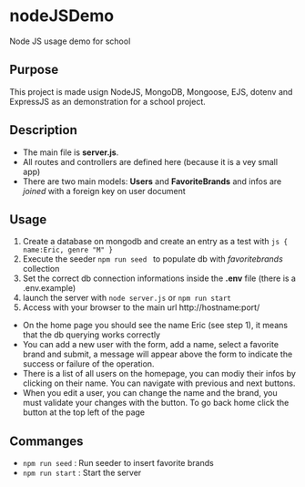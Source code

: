 # nodeJSDemo
Node JS usage demo for school 

## Purpose

This project is made usign NodeJS, MongoDB, Mongoose, EJS, dotenv and ExpressJS as an demonstration for a school project.

## Description

- The main file is **server.js**.
- All routes and controllers are defined here (because it is a vey small app)
- There are two main models: **Users** and **FavoriteBrands** and infos are *joined* with a foreign key on user document

## Usage
1. Create a database on mongodb and create an entry as a test with ```js { name:Eric, genre "M" }``` 
2. Execute the seeder ```npm run seed ``` to populate db with *favoritebrands* collection
3. Set the correct db connection informations inside the **.env** file (there is a .env.example)
4. launch the server with ```node server.js``` or ``` npm run start ```
5. Access with your browser to the main url http://hostname:port/

- On the home page you should see the name Eric (see step 1), it means that the db querying works correctly
- You can add a new user with the form, add a name, select a favorite brand and submit, a message will appear above the form to indicate the success or failure of the operation.
- There is a list of all users on the homepage, you can modiy their infos by clicking on their name. You can navigate with previous and next buttons.
- When you edit a user, you can change the name and the brand, you must validate your changes with the button. To go back home click the button at the top left of the page


## Commanges
- ``` npm run seed ``` : Run seeder to insert favorite brands
- ``` npm run start ``` : Start the server
